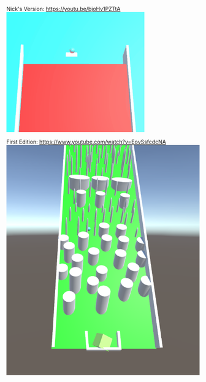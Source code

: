 Nick's Version:
https://youtu.be/bjoHv1PZTtA
![New Version](https://github.com/cybergear791/Unity_Ball_Game/blob/master/NicksVersion.gif?raw=true)

First Edition:
https://www.youtube.com/watch?v=EovSsfcdcNA
![Original Game](https://github.com/cybergear791/Unity_Ball_Game/blob/master/Original.PNG?raw=true)
